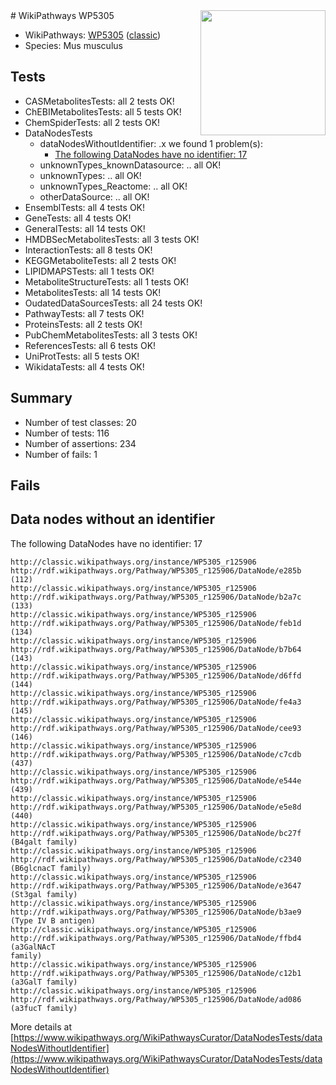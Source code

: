 <img style="float: right; width: 200px" src="https://upload.wikimedia.org/wikipedia/commons/thumb/8/83/Wplogo_with_text_500.png/640px-Wplogo_with_text_500.png" />
# WikiPathways WP5305

* WikiPathways: [WP5305](https://wikipathways.org/pathways/WP5305) ([classic](https://classic.wikipathways.org/instance/WP5305))
* Species: Mus musculus
## Tests
* CASMetabolitesTests: all 2 tests OK!
* ChEBIMetabolitesTests: all 5 tests OK!
* ChemSpiderTests: all 2 tests OK!
* DataNodesTests
    * dataNodesWithoutIdentifier: .x we found 1 problem(s):
        * [The following DataNodes have no identifier: 17](#8792c497)
    * unknownTypes_knownDatasource: .. all OK!
    * unknownTypes: .. all OK!
    * unknownTypes_Reactome: .. all OK!
    * otherDataSource: .. all OK!
* EnsemblTests: all 4 tests OK!
* GeneTests: all 4 tests OK!
* GeneralTests: all 14 tests OK!
* HMDBSecMetabolitesTests: all 3 tests OK!
* InteractionTests: all 8 tests OK!
* KEGGMetaboliteTests: all 2 tests OK!
* LIPIDMAPSTests: all 1 tests OK!
* MetaboliteStructureTests: all 1 tests OK!
* MetabolitesTests: all 14 tests OK!
* OudatedDataSourcesTests: all 24 tests OK!
* PathwayTests: all 7 tests OK!
* ProteinsTests: all 2 tests OK!
* PubChemMetabolitesTests: all 3 tests OK!
* ReferencesTests: all 6 tests OK!
* UniProtTests: all 5 tests OK!
* WikidataTests: all 4 tests OK!


## Summary

* Number of test classes: 20
* Number of tests: 116
* Number of assertions: 234
* Number of fails: 1

## Fails

<a name="8792c497" />

## Data nodes without an identifier

The following DataNodes have no identifier: 17
```
http://classic.wikipathways.org/instance/WP5305_r125906 http://rdf.wikipathways.org/Pathway/WP5305_r125906/DataNode/e285b (112)
http://classic.wikipathways.org/instance/WP5305_r125906 http://rdf.wikipathways.org/Pathway/WP5305_r125906/DataNode/b2a7c (133)
http://classic.wikipathways.org/instance/WP5305_r125906 http://rdf.wikipathways.org/Pathway/WP5305_r125906/DataNode/feb1d (134)
http://classic.wikipathways.org/instance/WP5305_r125906 http://rdf.wikipathways.org/Pathway/WP5305_r125906/DataNode/b7b64 (143)
http://classic.wikipathways.org/instance/WP5305_r125906 http://rdf.wikipathways.org/Pathway/WP5305_r125906/DataNode/d6ffd (144)
http://classic.wikipathways.org/instance/WP5305_r125906 http://rdf.wikipathways.org/Pathway/WP5305_r125906/DataNode/fe4a3 (145)
http://classic.wikipathways.org/instance/WP5305_r125906 http://rdf.wikipathways.org/Pathway/WP5305_r125906/DataNode/cee93 (146)
http://classic.wikipathways.org/instance/WP5305_r125906 http://rdf.wikipathways.org/Pathway/WP5305_r125906/DataNode/c7cdb (437)
http://classic.wikipathways.org/instance/WP5305_r125906 http://rdf.wikipathways.org/Pathway/WP5305_r125906/DataNode/e544e (439)
http://classic.wikipathways.org/instance/WP5305_r125906 http://rdf.wikipathways.org/Pathway/WP5305_r125906/DataNode/e5e8d (440)
http://classic.wikipathways.org/instance/WP5305_r125906 http://rdf.wikipathways.org/Pathway/WP5305_r125906/DataNode/bc27f (B4galt family)
http://classic.wikipathways.org/instance/WP5305_r125906 http://rdf.wikipathways.org/Pathway/WP5305_r125906/DataNode/c2340 (B6glcnacT family)
http://classic.wikipathways.org/instance/WP5305_r125906 http://rdf.wikipathways.org/Pathway/WP5305_r125906/DataNode/e3647 (St3gal family)
http://classic.wikipathways.org/instance/WP5305_r125906 http://rdf.wikipathways.org/Pathway/WP5305_r125906/DataNode/b3ae9 (Type IV B antigen)
http://classic.wikipathways.org/instance/WP5305_r125906 http://rdf.wikipathways.org/Pathway/WP5305_r125906/DataNode/ffbd4 (a3GalNAcT
family)
http://classic.wikipathways.org/instance/WP5305_r125906 http://rdf.wikipathways.org/Pathway/WP5305_r125906/DataNode/c12b1 (a3GalT family)
http://classic.wikipathways.org/instance/WP5305_r125906 http://rdf.wikipathways.org/Pathway/WP5305_r125906/DataNode/ad086 (a3fucT family)
```

More details at [https://www.wikipathways.org/WikiPathwaysCurator/DataNodesTests/dataNodesWithoutIdentifier](https://www.wikipathways.org/WikiPathwaysCurator/DataNodesTests/dataNodesWithoutIdentifier)

